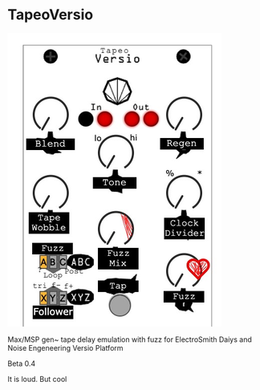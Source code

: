 # TapeoVersio


![](https://github.com/onoma2/TapeoVersio/blob/main/TapeoVersio.jpg)

Max/MSP gen~ tape delay emulation with fuzz for ElectroSmith Daiys and Noise Engeneering Versio Platform

Beta 0.4


It is loud. But cool
